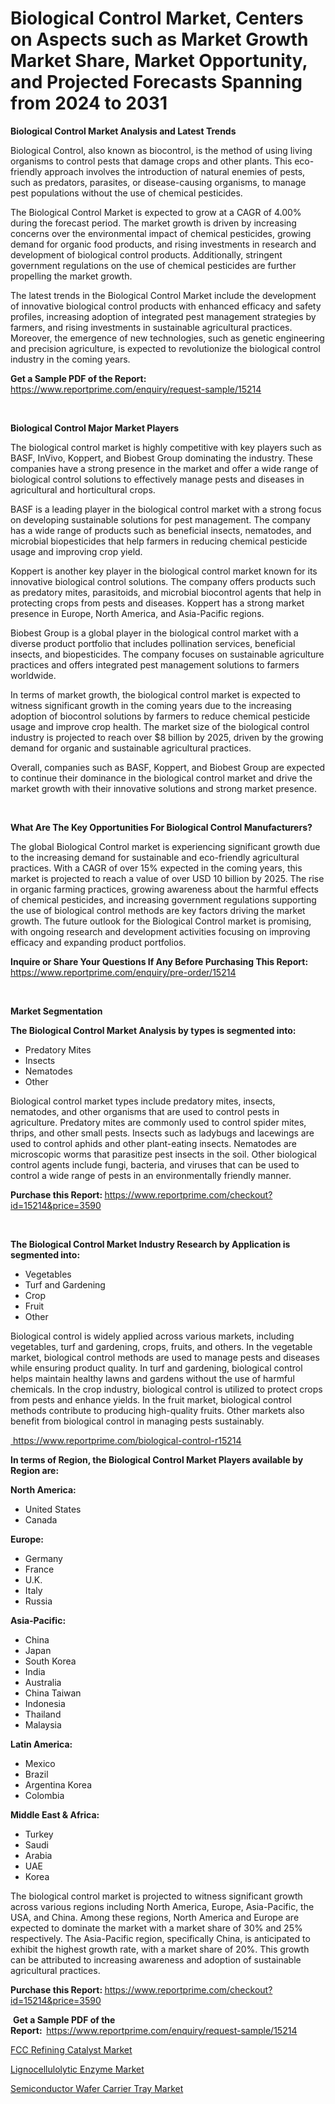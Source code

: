 <p><h1>Biological Control Market, Centers on Aspects such as Market Growth Market Share, Market Opportunity, and Projected Forecasts Spanning from 2024 to 2031</h1></p><p><strong>Biological Control Market Analysis and Latest Trends</strong></p>
<p><p>Biological Control, also known as biocontrol, is the method of using living organisms to control pests that damage crops and other plants. This eco-friendly approach involves the introduction of natural enemies of pests, such as predators, parasites, or disease-causing organisms, to manage pest populations without the use of chemical pesticides.</p><p>The Biological Control Market is expected to grow at a CAGR of 4.00% during the forecast period. The market growth is driven by increasing concerns over the environmental impact of chemical pesticides, growing demand for organic food products, and rising investments in research and development of biological control products. Additionally, stringent government regulations on the use of chemical pesticides are further propelling the market growth.</p><p>The latest trends in the Biological Control Market include the development of innovative biological control products with enhanced efficacy and safety profiles, increasing adoption of integrated pest management strategies by farmers, and rising investments in sustainable agricultural practices. Moreover, the emergence of new technologies, such as genetic engineering and precision agriculture, is expected to revolutionize the biological control industry in the coming years.</p></p>
<p><strong>Get a Sample PDF of the Report:&nbsp;</strong> <a href="https://www.reportprime.com/enquiry/request-sample/15214">https://www.reportprime.com/enquiry/request-sample/15214</a></p>
<p>&nbsp;</p>
<p><strong>Biological Control Major Market Players</strong></p>
<p><p>The biological control market is highly competitive with key players such as BASF, InVivo, Koppert, and Biobest Group dominating the industry. These companies have a strong presence in the market and offer a wide range of biological control solutions to effectively manage pests and diseases in agricultural and horticultural crops.</p><p>BASF is a leading player in the biological control market with a strong focus on developing sustainable solutions for pest management. The company has a wide range of products such as beneficial insects, nematodes, and microbial biopesticides that help farmers in reducing chemical pesticide usage and improving crop yield.</p><p>Koppert is another key player in the biological control market known for its innovative biological control solutions. The company offers products such as predatory mites, parasitoids, and microbial biocontrol agents that help in protecting crops from pests and diseases. Koppert has a strong market presence in Europe, North America, and Asia-Pacific regions.</p><p>Biobest Group is a global player in the biological control market with a diverse product portfolio that includes pollination services, beneficial insects, and biopesticides. The company focuses on sustainable agriculture practices and offers integrated pest management solutions to farmers worldwide.</p><p>In terms of market growth, the biological control market is expected to witness significant growth in the coming years due to the increasing adoption of biocontrol solutions by farmers to reduce chemical pesticide usage and improve crop health. The market size of the biological control industry is projected to reach over $8 billion by 2025, driven by the growing demand for organic and sustainable agricultural practices.</p><p>Overall, companies such as BASF, Koppert, and Biobest Group are expected to continue their dominance in the biological control market and drive the market growth with their innovative solutions and strong market presence.</p></p>
<p>&nbsp;</p>
<p><strong>What Are The Key Opportunities For Biological Control Manufacturers?</strong></p>
<p><p>The global Biological Control market is experiencing significant growth due to the increasing demand for sustainable and eco-friendly agricultural practices. With a CAGR of over 15% expected in the coming years, this market is projected to reach a value of over USD 10 billion by 2025. The rise in organic farming practices, growing awareness about the harmful effects of chemical pesticides, and increasing government regulations supporting the use of biological control methods are key factors driving the market growth. The future outlook for the Biological Control market is promising, with ongoing research and development activities focusing on improving efficacy and expanding product portfolios.</p></p>
<p><strong>Inquire or Share Your Questions If Any Before Purchasing This Report:</strong> <a href="https://www.reportprime.com/enquiry/pre-order/15214">https://www.reportprime.com/enquiry/pre-order/15214</a></p>
<p>&nbsp;</p>
<p><strong>Market Segmentation</strong></p>
<p><strong>The Biological Control Market Analysis by types is segmented into:</strong></p>
<p><ul><li>Predatory Mites</li><li>Insects</li><li>Nematodes</li><li>Other</li></ul></p>
<p><p>Biological control market types include predatory mites, insects, nematodes, and other organisms that are used to control pests in agriculture. Predatory mites are commonly used to control spider mites, thrips, and other small pests. Insects such as ladybugs and lacewings are used to control aphids and other plant-eating insects. Nematodes are microscopic worms that parasitize pest insects in the soil. Other biological control agents include fungi, bacteria, and viruses that can be used to control a wide range of pests in an environmentally friendly manner.</p></p>
<p><strong>Purchase this Report:&nbsp;</strong><a href="https://www.reportprime.com/checkout?id=15214&price=3590">https://www.reportprime.com/checkout?id=15214&price=3590</a></p>
<p>&nbsp;</p>
<p><strong>The Biological Control Market Industry Research by Application is segmented into:</strong></p>
<p><ul><li>Vegetables</li><li>Turf and Gardening</li><li>Crop</li><li>Fruit</li><li>Other</li></ul></p>
<p><p>Biological control is widely applied across various markets, including vegetables, turf and gardening, crops, fruits, and others. In the vegetable market, biological control methods are used to manage pests and diseases while ensuring product quality. In turf and gardening, biological control helps maintain healthy lawns and gardens without the use of harmful chemicals. In the crop industry, biological control is utilized to protect crops from pests and enhance yields. In the fruit market, biological control methods contribute to producing high-quality fruits. Other markets also benefit from biological control in managing pests sustainably.</p></p>
<p><a href="https://www.reportprime.com/biological-control-r15214">&nbsp;https://www.reportprime.com/biological-control-r15214</a></p>
<p><strong>In terms of Region, the Biological Control Market Players available by Region are:</strong></p>
<p>
    <p> <strong> North America: </strong>
        <ul>
            <li>United States</li>
            <li>Canada</li>
        </ul>
        </p> 
    <p> <strong> Europe: </strong>
        <ul>
            <li>Germany</li>
            <li>France</li>
            <li>U.K.</li>
            <li>Italy</li>
            <li>Russia</li>
        </ul>
        </p> 
    <p> <strong> Asia-Pacific: </strong>
        <ul>
            <li>China</li>
            <li>Japan</li>
            <li>South Korea</li>
            <li>India</li>
            <li>Australia</li>
            <li>China Taiwan</li>
            <li>Indonesia</li>
            <li>Thailand</li>
            <li>Malaysia</li>
        </ul>
        </p> 
    <p> <strong> Latin America: </strong>
        <ul>
            <li>Mexico</li>
            <li>Brazil</li>
            <li>Argentina Korea</li>
            <li>Colombia</li>
        </ul>
        </p> 
    <p> <strong> Middle East & Africa: </strong>
        <ul>
            <li>Turkey</li>
            <li>Saudi</li>
            <li>Arabia</li>
            <li>UAE</li>
            <li>Korea</li>
        </ul>
    </p>
    </p>
<p><p>The biological control market is projected to witness significant growth across various regions including North America, Europe, Asia-Pacific, the USA, and China. Among these regions, North America and Europe are expected to dominate the market with a market share of 30% and 25% respectively. The Asia-Pacific region, specifically China, is anticipated to exhibit the highest growth rate, with a market share of 20%. This growth can be attributed to increasing awareness and adoption of sustainable agricultural practices.</p></p>
<p><strong>Purchase this Report: </strong><a href="https://www.reportprime.com/checkout?id=15214&price=3590">https://www.reportprime.com/checkout?id=15214&price=3590</a></p>
<p>&nbsp;<strong>Get a Sample PDF of the Report:&nbsp;&nbsp;</strong><a href="https://www.reportprime.com/enquiry/request-sample/15214">https://www.reportprime.com/enquiry/request-sample/15214</a></p>
<p><strong></strong></p>
<p><p><a href="https://www.linkedin.com/pulse/fcc-refining-catalyst-market-provides-comprehensive-analysis-mu0vc?trackingId=q5KbbwpOA8IKqDiRUk5x5g%3D%3D">FCC Refining Catalyst Market</a></p><p><a href="https://www.linkedin.com/pulse/lignocellulolytic-enzyme-market-size-growing-forecasted-period-h0xpc?trackingId=3Pgm2%2BZF1P4Pxi2DzFpfMA%3D%3D">Lignocellulolytic Enzyme Market</a></p><p><a href="https://www.linkedin.com/pulse/semiconductor-wafer-carrier-tray-market-size-trends-growth-valff?trackingId=T7bhDIW%2B3DW%2BJfGOPDF49g%3D%3D">Semiconductor Wafer Carrier Tray Market</a></p></p>